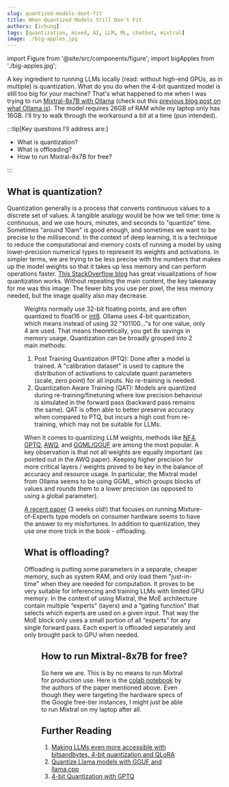 ```yaml
---
slug: quantized-models-dont-fit
title: When Quantized Models Still Don't Fit
authors: [ichung]
tags: [quantization, mixed, AI, LLM, ML, chatbot, mixtral]
image: ./big-apples.jpg
---
```


import Figure from '@site/src/components/figure';
import bigApples from './big-apples.jpg';


A key ingredient to running LLMs locally (read: without high-end GPUs, as in multiple) is quantization. What do you do when the 4-bit quantized model is still too big for your machine? That's what happened to me when I was trying to run [Mixtral-8x7B with Ollama](https://ollama.ai/library/mixtral) (check out this [previous blog post on what Ollama is](/blog/what-is-ollama)). The model requires 26GB of RAM while my laptop only has 16GB. I'll try to walk through the workaround a _bit_ at a time (pun intended).

:::tip[Key questions I'll address are:]

- What is quantization?
- What is offloading?
- How to run Mixtral-8x7B for free?

:::

<!-- truncate -->

## What is quantization?
Quantization generally is a process that converts continuous values to a discrete set of values. A tangible analogy would be how we tell time: time is continuous, and we use hours, minutes, and seconds to "quantize" time. Sometimes "around 10am" is good enough, and sometimes we want to be precise to the millisecond. 
In the context of deep learning, it is a technique to reduce the computational and memory costs of running a model by using lower-precision numerical types to represent its weights and activations. In simpler terms, we are trying to be less precise with the numbers that makes up the model weights so that it takes up less memory and can perform operations faster. [This StackOverflow blog](https://stackoverflow.blog/2023/08/23/fitting-ai-models-in-your-pocket-with-quantization/) has great visualizations of how quantization works. Without repeating the main content, the key takeaway for me was this image: The fewer bits you use per pixel, the less memory needed, but the image quality also may decrease.
<Figure
  image="https://cdn.stackoverflow.co/images/jo7n4k8s/production/5ee6f4e98bf05001b3699344f784adad0177ebe0-688x444.gif?auto=format"
  alt="Representing images with varying number of bits."
  caption="Image from StackOverflow."
/>

Weights normally use 32-bit floating points, and are often quantized to float16 or [int8](https://github.com/TimDettmers/bitsandbytes). Ollama uses 4-bit quantization, which means instead of using 32 "101100..."s for one value, only 4 are used. That means theoretically, you get 8x savings in memory usage. Quantization can be broadly grouped into 2 main methods: 
1. Post Training Quantization (PTQ): Done after a model is trained. A "calibration dataset" is used to capture the distribution of activations to calculate quant parameters (scale, zero point) for all inputs. No re-training is needed.
2. Quantization Aware Training (QAT): Models are quantized during re-training/finetuning where low precision behaviour is simulated in the forward pass (backward pass remains the same). QAT is often able to better preserve accuracy when compared to PTQ, but incurs a high cost from re-training, which may not be suitable for LLMs.


When it comes to quantizing LLM weights, methods like [NF4](https://arxiv.org/abs/2305.14314), [GPTQ](https://arxiv.org/abs/2210.17323), [AWQ](https://arxiv.org/abs/2306.00978), and [GGML/GGUF](https://github.com/rustformers/llm/blob/main/crates/ggml/README.md) are among the most popular. A key observation is that not all weights are equally important (as pointed out in the AWQ paper). Keeping higher precision for more critical layers / weights proved to be key in the balance of accuracy and resource usage. In particular, the Mixtral model from Ollama seems to be using GGML, which groups blocks of values and rounds them to a lower precision (as opposed to using a global parameter). 

[A recent paper](https://arxiv.org/pdf/2312.17238.pdf) (3 weeks old!) that focuses on running Mixture-of-Experts type models on consumer hardware seems to have the answer to my misfortunes. In addition to quantization, they use one more trick in the book - offloading.

## What is offloading?
Offloading is putting some parameters in a separate, cheaper memory, such as system RAM, and only load them "just-in-time" when they are needed for computation. It proves to be very suitable for inferencing and training LLMs with limited GPU memory. In the context of using Mixtral, the MoE architecture contain multiple “experts” (layers) and a “gating function” that selects which experts are used on a given input. That way the MoE block only uses a small portion of all “experts” for any single forward pass. Each expert is offloaded separately and only brought pack to GPU when needed. 

<Figure
  image={bigApples}
  alt="8 big apples barely fitting into a crate."
  caption="Image by OpenAI DALL-E 3."
/>

## How to run Mixtral-8x7B for free?
So here we are. This is by no means to run Mixtral for production use. Here is the [colab notebook](https://github.com/dvmazur/mixtral-offloading/blob/master/notebooks/demo.ipynb) by the authors of the paper mentioned above. Even though they were targeting the hardware specs of the Google free-tier instances, I might just be able to run Mixtral on my laptop after all.


## Further Reading
1. [Making LLMs even more accessible with bitsandbytes, 4-bit quantization and QLoRA](https://huggingface.co/blog/4bit-transformers-bitsandbytes)
2. [Quantize Llama models with GGUF and llama.cpp](https://towardsdatascience.com/quantize-llama-models-with-ggml-and-llama-cpp-3612dfbcc172)
3. [4-bit Quantization with GPTQ](https://towardsdatascience.com/4-bit-quantization-with-gptq-36b0f4f02c34)